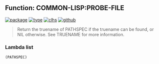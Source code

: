 ## Function: COMMON-LISP:PROBE-FILE
[![package](https://img.shields.io/badge/Package-COMMON--LISP-5f9ea0.svg?style=social&colorA=999999)](../) [![type](https://img.shields.io/badge/Type-Function-5f9ea0.svg?style=social&colorA=999999)](../#function) [![clhs](https://img.shields.io/badge/CLHS-PROBE--FILE-5f9ea0.svg?style=social&colorA=999999)](http://www.lispworks.com/documentation/HyperSpec/Body/f_probe_.htm) [![github](https://img.shields.io/badge/GitHub-View_the_source-5f9ea0.svg?style=social&colorA=999999&logo=github)](https://github.com/sbcl/sbcl/blob/master/src/code/filesys.lisp/) 

> Return the truename of PATHSPEC if the truename can be found,
> or NIL otherwise.  See TRUENAME for more information.

### Lambda list
```
(PATHSPEC)
```
